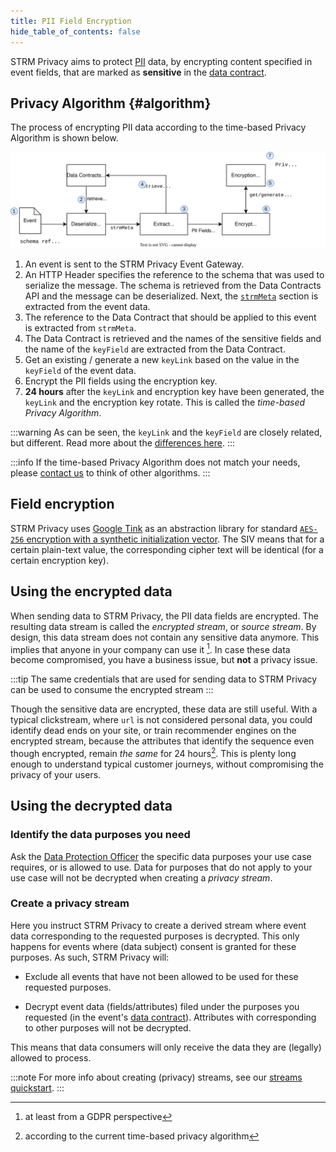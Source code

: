 ```yaml
---
title: PII Field Encryption
hide_table_of_contents: false
---
```


[data-contract]: docs/02-concepts/02-data-contracts/index.md
[streams-quickstart]: docs/03-quickstart/01-streaming/01-creating-streams.md 

STRM Privacy aims to protect [PII](docs/01-overview/02-pii.md) data, by encrypting content specified in event fields,
that are marked as **sensitive** in the [data contract](docs/02-concepts/02-data-contracts/index.md).

## Privacy Algorithm {#algorithm}

The process of encrypting PII data according to the time-based Privacy Algorithm is shown below.

![pii-field-encryption](./images/pii-field-encryption.svg#fullwidth)

1. An event is sent to the STRM Privacy Event Gateway.
2. An HTTP Header specifies the reference to the schema that was used to serialize the message. The schema is retrieved
   from the Data Contracts API and the message can be deserialized. Next,
   the [`strmMeta`](02-concepts/02-data-contracts/02-strm-meta.md)
   section is extracted from the event data.
3. The reference to the Data Contract that should be applied to this event is extracted from `strmMeta`.
4. The Data Contract is retrieved and the names of the sensitive fields and the name of the `keyField` are extracted from the
   Data Contract.
5. Get an existing / generate a new `keyLink` based on the value in the `keyField` of the event data.
6. Encrypt the PII fields using the encryption key.
7. **24 hours** after the `keyLink` and encryption key have been generated, the `keyLink` and the encryption key
   rotate. This is called the _time-based Privacy Algorithm_.

:::warning
As can be seen, the `keyLink` and the `keyField` are closely related, but different.
Read more about the [differences here](docs/02-concepts/02-data-contracts/index.md#difference-keyfield-keylink).
:::

:::info
If the time-based Privacy Algorithm does not match your needs, please [contact us](docs/05-contact/index.md) to think of
other algorithms.
:::

## Field encryption

STRM Privacy uses [Google Tink](https://developers.google.com/tink) as an
abstraction library for standard [`AES-256` encryption with a synthetic
initialization vector](https://developers.google.com/tink/deterministic-aead). The SIV means that for a certain
plain-text
value, the corresponding cipher text will be identical (for a certain
encryption key).

## Using the encrypted data

When sending data to STRM Privacy, the PII data fields are encrypted. The resulting
data stream is called the *encrypted stream*, or _source stream_. By design, this data stream does not contain any
sensitive data anymore.
This implies that anyone in your company can use it [^1]. In case these data become compromised, you have a business
issue, but **not** a privacy issue.

:::tip
The same credentials that are used for sending data to STRM Privacy can be used to consume the encrypted stream
:::

Though the sensitive data are encrypted, these data are still useful. With a typical clickstream, where `url` is
not considered personal data, you could identify dead ends on your site,
or train recommender engines on the encrypted stream, because the
attributes that identify the sequence even though encrypted, remain *the
same* for 24 hours[^2]. This is plenty long enough to understand typical
customer journeys, without compromising the privacy of your users.

## Using the decrypted data

### Identify the data purposes you need

Ask
the [Data Protection Officer](https://edps.europa.eu/data-protection/data-protection/reference-library/data-protection-officer-dpo_en)
the specific data purposes your use case requires, or is allowed to use.
Data for purposes that do not apply to your use case will not be decrypted when creating a _privacy stream_.

### Create a privacy stream

Here you instruct STRM Privacy to create a derived stream where event data corresponding to the requested purposes is decrypted.
This only happens for events where (data subject) consent is granted for these purposes. As such, STRM Privacy will:

- Exclude all events that have not been allowed to be used for these requested purposes.

- Decrypt event data (fields/attributes) filed under the purposes you requested (in the event's [data contract][data-contract]).
  Attributes with corresponding to other purposes will not be decrypted.

This means that data consumers will only receive the data they are (legally) allowed to process.

:::note
For more info about creating (privacy) streams, see our [streams quickstart][streams-quickstart].
:::

[^1]: at least from a GDPR perspective

[^2]: according to the current time-based privacy algorithm
